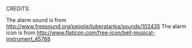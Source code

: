 CREDITS:

The alarm sound is from http://www.freesound.org/people/tuberatanka/sounds/102435
The alarm icon is from http://www.flaticon.com/free-icon/bell-musical-instrument_45788
